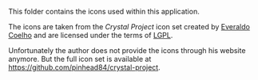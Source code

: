 This folder contains the icons used within this application.

The icons are taken from the *Crystal Project* icon set created by [Everaldo Coelho](https://www.everaldo.com/) and are licensed under the terms of [LGPL](https://web.archive.org/web/20101122171611/http://everaldo.com/crystal/?action=license).

Unfortunately the author does not provide the icons through his website anymore. But the full icon set is available at <https://github.com/pinhead84/crystal-project>.
